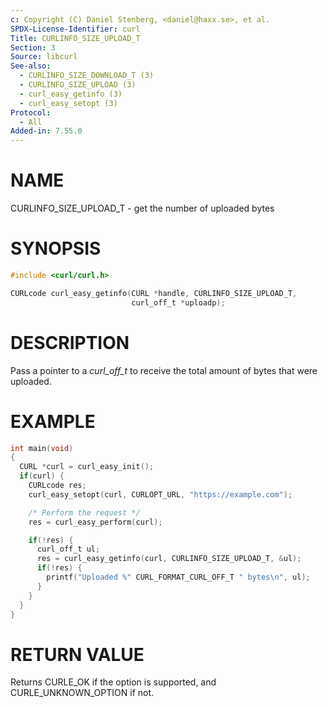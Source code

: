 ```yaml
---
c: Copyright (C) Daniel Stenberg, <daniel@haxx.se>, et al.
SPDX-License-Identifier: curl
Title: CURLINFO_SIZE_UPLOAD_T
Section: 3
Source: libcurl
See-also:
  - CURLINFO_SIZE_DOWNLOAD_T (3)
  - CURLINFO_SIZE_UPLOAD (3)
  - curl_easy_getinfo (3)
  - curl_easy_setopt (3)
Protocol:
  - All
Added-in: 7.55.0
---
```


# NAME

CURLINFO_SIZE_UPLOAD_T - get the number of uploaded bytes

# SYNOPSIS

~~~c
#include <curl/curl.h>

CURLcode curl_easy_getinfo(CURL *handle, CURLINFO_SIZE_UPLOAD_T,
                           curl_off_t *uploadp);
~~~

# DESCRIPTION

Pass a pointer to a *curl_off_t* to receive the total amount of bytes that
were uploaded.

# EXAMPLE

~~~c
int main(void)
{
  CURL *curl = curl_easy_init();
  if(curl) {
    CURLcode res;
    curl_easy_setopt(curl, CURLOPT_URL, "https://example.com");

    /* Perform the request */
    res = curl_easy_perform(curl);

    if(!res) {
      curl_off_t ul;
      res = curl_easy_getinfo(curl, CURLINFO_SIZE_UPLOAD_T, &ul);
      if(!res) {
        printf("Uploaded %" CURL_FORMAT_CURL_OFF_T " bytes\n", ul);
      }
    }
  }
}
~~~

# RETURN VALUE

Returns CURLE_OK if the option is supported, and CURLE_UNKNOWN_OPTION if not.
